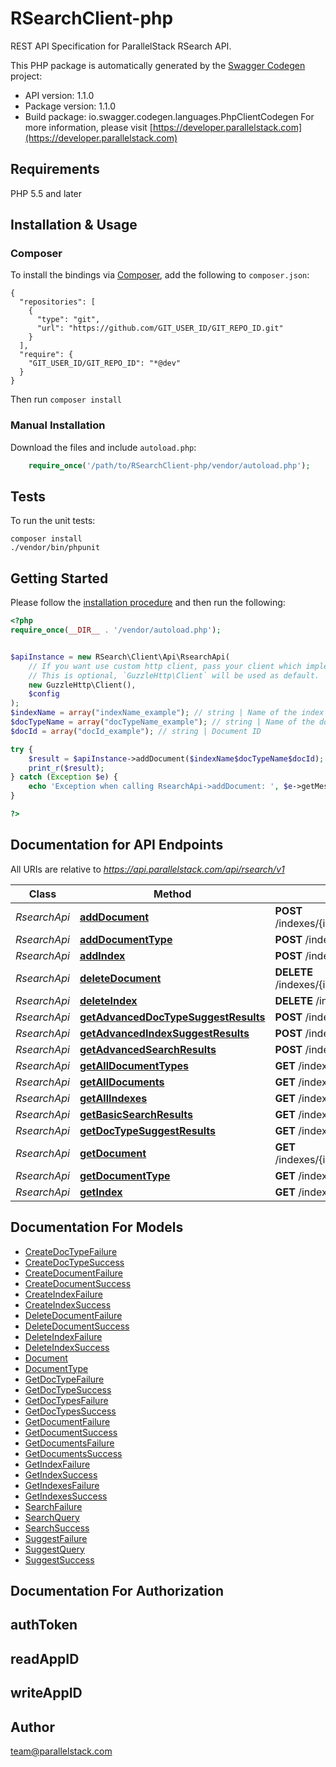 # RSearchClient-php
REST API Specification for ParallelStack RSearch API.

This PHP package is automatically generated by the [Swagger Codegen](https://github.com/swagger-api/swagger-codegen) project:

- API version: 1.1.0
- Package version: 1.1.0
- Build package: io.swagger.codegen.languages.PhpClientCodegen
For more information, please visit [https://developer.parallelstack.com](https://developer.parallelstack.com)

## Requirements

PHP 5.5 and later

## Installation & Usage
### Composer

To install the bindings via [Composer](http://getcomposer.org/), add the following to `composer.json`:

```
{
  "repositories": [
    {
      "type": "git",
      "url": "https://github.com/GIT_USER_ID/GIT_REPO_ID.git"
    }
  ],
  "require": {
    "GIT_USER_ID/GIT_REPO_ID": "*@dev"
  }
}
```

Then run `composer install`

### Manual Installation

Download the files and include `autoload.php`:

```php
    require_once('/path/to/RSearchClient-php/vendor/autoload.php');
```

## Tests

To run the unit tests:

```
composer install
./vendor/bin/phpunit
```

## Getting Started

Please follow the [installation procedure](#installation--usage) and then run the following:

```php
<?php
require_once(__DIR__ . '/vendor/autoload.php');


$apiInstance = new RSearch\Client\Api\RsearchApi(
    // If you want use custom http client, pass your client which implements `GuzzleHttp\ClientInterface`.
    // This is optional, `GuzzleHttp\Client` will be used as default.
    new GuzzleHttp\Client(),
    $config
);
$indexName = array("indexName_example"); // string | Name of the index
$docTypeName = array("docTypeName_example"); // string | Name of the document_type
$docId = array("docId_example"); // string | Document ID

try {
    $result = $apiInstance->addDocument($indexName$docTypeName$docId);
    print_r($result);
} catch (Exception $e) {
    echo 'Exception when calling RsearchApi->addDocument: ', $e->getMessage(), PHP_EOL;
}

?>
```

## Documentation for API Endpoints

All URIs are relative to *https://api.parallelstack.com/api/rsearch/v1*

Class | Method | HTTP request | Description
------------ | ------------- | ------------- | -------------
*RsearchApi* | [**addDocument**](docs/Api/RsearchApi.md#adddocument) | **POST** /indexes/{index_name}/document_types/{doc_type_name}/documents/{doc_id} | 
*RsearchApi* | [**addDocumentType**](docs/Api/RsearchApi.md#adddocumenttype) | **POST** /indexes/{index_name}/document_types/{doc_type_name} | 
*RsearchApi* | [**addIndex**](docs/Api/RsearchApi.md#addindex) | **POST** /indexes/{index_name} | 
*RsearchApi* | [**deleteDocument**](docs/Api/RsearchApi.md#deletedocument) | **DELETE** /indexes/{index_name}/document_types/{doc_type_name}/documents/{doc_id} | 
*RsearchApi* | [**deleteIndex**](docs/Api/RsearchApi.md#deleteindex) | **DELETE** /indexes/{index_name} | 
*RsearchApi* | [**getAdvancedDocTypeSuggestResults**](docs/Api/RsearchApi.md#getadvanceddoctypesuggestresults) | **POST** /indexes/{index_name}/document_types/{doc_type_name}/suggest | 
*RsearchApi* | [**getAdvancedIndexSuggestResults**](docs/Api/RsearchApi.md#getadvancedindexsuggestresults) | **POST** /indexes/{index_name}/suggest | 
*RsearchApi* | [**getAdvancedSearchResults**](docs/Api/RsearchApi.md#getadvancedsearchresults) | **POST** /indexes/{index_name}/document_types/{doc_type_name}/search | 
*RsearchApi* | [**getAllDocumentTypes**](docs/Api/RsearchApi.md#getalldocumenttypes) | **GET** /indexes/{index_name}/document_types | 
*RsearchApi* | [**getAllDocuments**](docs/Api/RsearchApi.md#getalldocuments) | **GET** /indexes/{index_name}/document_types/{doc_type_name}/documents | 
*RsearchApi* | [**getAllIndexes**](docs/Api/RsearchApi.md#getallindexes) | **GET** /indexes | 
*RsearchApi* | [**getBasicSearchResults**](docs/Api/RsearchApi.md#getbasicsearchresults) | **GET** /indexes/{index_name}/search | 
*RsearchApi* | [**getDocTypeSuggestResults**](docs/Api/RsearchApi.md#getdoctypesuggestresults) | **GET** /indexes/{index_name}/document_types/{doc_type_name}/suggest | 
*RsearchApi* | [**getDocument**](docs/Api/RsearchApi.md#getdocument) | **GET** /indexes/{index_name}/document_types/{doc_type_name}/documents/{doc_id} | 
*RsearchApi* | [**getDocumentType**](docs/Api/RsearchApi.md#getdocumenttype) | **GET** /indexes/{index_name}/document_types/{doc_type_name} | 
*RsearchApi* | [**getIndex**](docs/Api/RsearchApi.md#getindex) | **GET** /indexes/{index_name} | 


## Documentation For Models

 - [CreateDocTypeFailure](docs/Model/CreateDocTypeFailure.md)
 - [CreateDocTypeSuccess](docs/Model/CreateDocTypeSuccess.md)
 - [CreateDocumentFailure](docs/Model/CreateDocumentFailure.md)
 - [CreateDocumentSuccess](docs/Model/CreateDocumentSuccess.md)
 - [CreateIndexFailure](docs/Model/CreateIndexFailure.md)
 - [CreateIndexSuccess](docs/Model/CreateIndexSuccess.md)
 - [DeleteDocumentFailure](docs/Model/DeleteDocumentFailure.md)
 - [DeleteDocumentSuccess](docs/Model/DeleteDocumentSuccess.md)
 - [DeleteIndexFailure](docs/Model/DeleteIndexFailure.md)
 - [DeleteIndexSuccess](docs/Model/DeleteIndexSuccess.md)
 - [Document](docs/Model/Document.md)
 - [DocumentType](docs/Model/DocumentType.md)
 - [GetDocTypeFailure](docs/Model/GetDocTypeFailure.md)
 - [GetDocTypeSuccess](docs/Model/GetDocTypeSuccess.md)
 - [GetDocTypesFailure](docs/Model/GetDocTypesFailure.md)
 - [GetDocTypesSuccess](docs/Model/GetDocTypesSuccess.md)
 - [GetDocumentFailure](docs/Model/GetDocumentFailure.md)
 - [GetDocumentSuccess](docs/Model/GetDocumentSuccess.md)
 - [GetDocumentsFailure](docs/Model/GetDocumentsFailure.md)
 - [GetDocumentsSuccess](docs/Model/GetDocumentsSuccess.md)
 - [GetIndexFailure](docs/Model/GetIndexFailure.md)
 - [GetIndexSuccess](docs/Model/GetIndexSuccess.md)
 - [GetIndexesFailure](docs/Model/GetIndexesFailure.md)
 - [GetIndexesSuccess](docs/Model/GetIndexesSuccess.md)
 - [SearchFailure](docs/Model/SearchFailure.md)
 - [SearchQuery](docs/Model/SearchQuery.md)
 - [SearchSuccess](docs/Model/SearchSuccess.md)
 - [SuggestFailure](docs/Model/SuggestFailure.md)
 - [SuggestQuery](docs/Model/SuggestQuery.md)
 - [SuggestSuccess](docs/Model/SuggestSuccess.md)


## Documentation For Authorization


## authToken


## readAppID


## writeAppID



## Author

team@parallelstack.com


